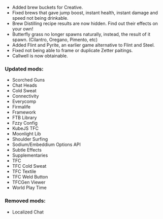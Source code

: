 - Added brew buckets for Creative.
- Fixed brews that gave jump boost, instant health, instant damage and speed not being drinkable.
- Brew Distilling recipe results are now hidden. Find out their effects on your own!
- Butterfly grass no longer spawns naturally, instead, the result of it spawn. (Cilantro, Oregano, Pimento, etc)
- Added Flint and Pyrite, an earlier game alternative to Flint and Steel.
- Fixed not being able to frame or duplicate Zetter paitings.
- Callwell is now obtainable.

### Updated mods:
- Scorched Guns
- Chat Heads
- Cold Sweat
- Connectivity
- Everycomp
- Firmalife
- Framework
- FTB Library
- Fzzy Config
- KubeJS TFC
- Moonlight Lib
- Shoulder Surfing
- Sodium/Embeddium Options API
- Subtle Effects
- Supplementaries
- TFC
- TFC Cold Sweat
- TFC Textile
- TFC Weld Button
- TFCGen Viewer
- World Play Time

### Removed mods:
- Localized Chat
